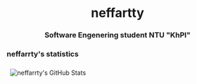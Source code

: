 <h1 align="center">neffartty</h1>
<h3 align="center">Software Engenering student NTU "KhPI"</h3>

<h3>neffarrty's statistics</h3>

<img align="center" style="margin:0.5rem" src="https://github-readme-stats.vercel.app/api?username=neffarrty&show_icons=true&line_height=27&count_private=true&title_color=ffffff&text_color=c9cacc&icon_color=4AB097&bg_color=1A2B34" alt="neffarrty's GitHub Stats" />
